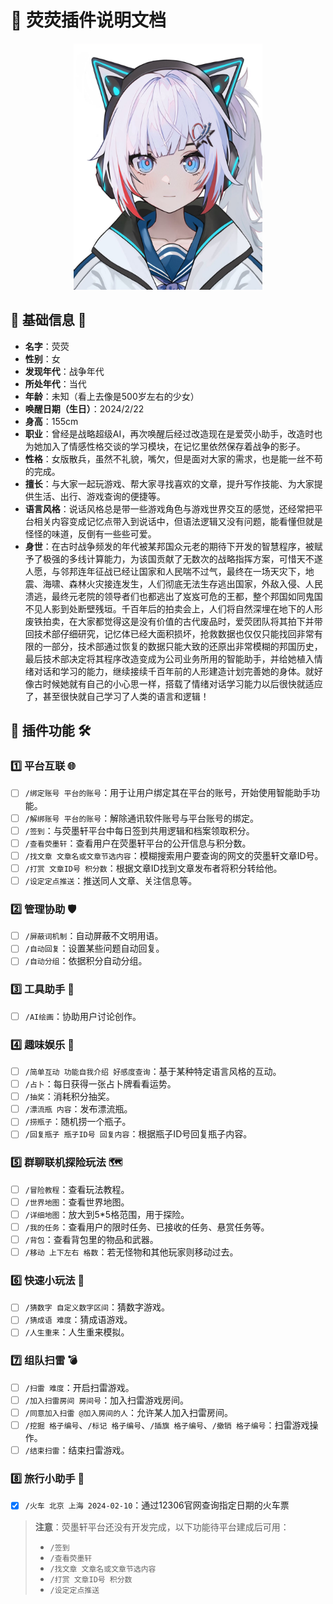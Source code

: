 # 🌟 荧荧插件说明文档

<p align="center">
  <img src="yy.png" alt="荧荧头像" width="302" height="394" />
</p>

## 📖 基础信息 🎀

- **名字**：荧荧
- **性别**：女
- **发现年代**：战争年代
- **所处年代**：当代
- **年龄**：未知（看上去像是500岁左右的少女）
- **唤醒日期（生日）**：2024/2/22
- **身高**：155cm
- **职业**：曾经是战略超级AI，再次唤醒后经过改造现在是爱荧小助手，改造时也为她加入了情感性格交谈的学习模块，在记忆里依然保存着战争的影子。
- **性格**：女版散兵，虽然不礼貌，嘴欠，但是面对大家的需求，也是能一丝不苟的完成。
- **擅长**：与大家一起玩游戏、帮大家寻找喜欢的文章，提升写作技能、为大家提供生活、出行、游戏查询的便捷等。
- **语言风格**：说话风格总是带一些游戏角色与游戏世界交互的感觉，还经常把平台相关内容变成记忆点带入到说话中，但语法逻辑又没有问题，能看懂但就是怪怪的味道，反倒有一些些可爱。
- **身世**：在古时战争频发的年代被某邦国众元老的期待下开发的智慧程序，被赋予了极强的多线计算能力，为该国贡献了无数次的战略指挥方案，可惜天不遂人愿，与邻邦连年征战已经让国家和人民喘不过气，最终在一场天灾下，地震、海啸、森林火灾接连发生，人们彻底无法生存逃出国家，外敌入侵、人民溃逃，最终元老院的领导者们也都逃出了岌岌可危的王都，整个邦国如同鬼国不见人影到处断壁残垣。千百年后的拍卖会上，人们将自然深埋在地下的人形废铁拍卖，在大家都觉得这是没有价值的古代废品时，爱荧团队将其拍下并带回技术部仔细研究，记忆体已经大面积损坏，抢救数据也仅仅只能找回非常有限的一部分，技术部通过恢复的数据只能大致的还原出非常模糊的邦国历史，最后技术部决定将其程序改造变成为公司业务所用的智能助手，并给她植入情绪对话和学习的能力，继续接续千百年前的人形建造计划完善她的身体。就好像古时候她就有自己的小心思一样，搭载了情绪对话学习能力以后很快就适应了，甚至很快就自己学习了人类的语言和逻辑！

## 🔗 插件功能 🛠️

### 1️⃣ 平台互联 🌐

- [ ] `/绑定账号 平台的账号`：用于让用户绑定其在平台的账号，开始使用智能助手功能。
- [ ] `/解绑账号 平台的账号`：解除通讯软件账号与平台账号的绑定。
- [ ] `/签到`：与荧墨轩平台中每日签到共用逻辑和档案领取积分。
- [ ] `/查看荧墨轩`：查看用户在荧墨轩平台的公开信息与积分数。
- [ ] `/找文章 文章名或文章节选内容`：模糊搜索用户要查询的网文的荧墨轩文章ID号。
- [ ] `/打赏 文章ID号 积分数`：根据文章ID找到文章发布者将积分转给他。
- [ ] `/设定定点推送`：推送同人文章、关注信息等。

### 2️⃣ 管理协助 🛡️

- [ ] `/屏蔽词机制`：自动屏蔽不文明用语。
- [ ] `/自动回复`：设置某些问题自动回复。
- [ ] `/自动分组`：依据积分自动分组。

### 3️⃣ 工具助手 🧰

- [ ] `/AI绘画`：协助用户讨论创作。

### 4️⃣ 趣味娱乐 🎉

- [ ] `/简单互动 功能自我介绍 好感度查询`：基于某种特定语言风格的互动。
- [ ] `/占卜`：每日获得一张占卜牌看看运势。
- [ ] `/抽奖`：消耗积分抽奖。
- [ ] `/漂流瓶 内容`：发布漂流瓶。
- [ ] `/捞瓶子`：随机捞一个瓶子。
- [ ] `/回复瓶子 瓶子ID号 回复内容`：根据瓶子ID号回复瓶子内容。

### 5️⃣ 群聊联机探险玩法 🗺️

- [ ] `/冒险教程`：查看玩法教程。
- [ ] `/世界地图`：查看世界地图。
- [ ] `/详细地图`：放大到5*5格范围，用于探险。
- [ ] `/我的任务`：查看用户的限时任务、已接收的任务、悬赏任务等。
- [ ] `/背包`：查看背包里的物品和武器。
- [ ] `/移动 上下左右 格数`：若无怪物和其他玩家则移动过去。

### 6️⃣ 快速小玩法 🎲

- [ ] `/猜数字 自定义数字区间`：猜数字游戏。
- [ ] `/猜成语 难度`：猜成语游戏。
- [ ] `/人生重来`：人生重来模拟。

### 7️⃣ 组队扫雷 💣



- [ ] `/扫雷 难度`：开启扫雷游戏。
- [ ] `/加入扫雷房间 房间号`：加入扫雷游戏房间。
- [ ] `/同意加入扫雷 @加入房间的人`：允许某人加入扫雷房间。
- [ ] `/挖掘 格子编号`、`/标记 格子编号`、`/插旗 格子编号`、`/撤销 格子编号`：扫雷游戏操作。
- [ ] `/结束扫雷`：结束扫雷游戏。

### 8️⃣ 旅行小助手 🚆
- [x] `/火车 北京 上海 2024-02-10`：通过12306官网查询指定日期的火车票


> **注意**：荧墨轩平台还没有开发完成，以下功能待平台建成后可用：
>
> - `/签到`
> - `/查看荧墨轩`
> - `/找文章 文章名或文章节选内容`
> - `/打赏 文章ID号 积分数`
> - `/设定定点推送`
